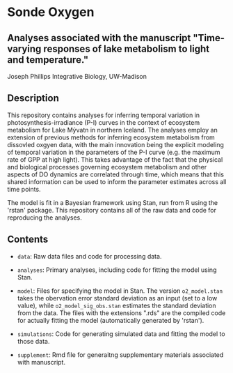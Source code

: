 Sonde Oxygen
========

Analyses associated with the manuscript "Time-varying responses of lake metabolism to light and temperature."
-------

Joseph Phillips
Integrative Biology, UW-Madison


## Description

This repository contains analyses for inferring temporal variation in photosynthesis-irradiance (P-I) curves in the context of ecosystem metabolism for Lake Mývatn in northern Iceland. The analyses employ an extension of previous methods for inferring ecosystem metabolism from dissovled oxgyen data, with the main innovation being the explicit modeling of temporal variation in the parameters of the P-I curve (e.g. the maximum rate of GPP at high light). This takes advantage of the fact that the physical and biological processes governing ecosystem metabolism and other aspects of DO dynamics are correlated through time, which means that this shared information can be used to inform the parameter estimates across all time points. 

The model is fit in a Bayesian framework using Stan, run from R using the 'rstan' package. This repository contains all of the raw data and code for reproducing the analyses. 

## Contents

* `data`: Raw data files and code for processing data.

* `analyses`: Primary analyses, including code for fitting the model using Stan.

* `model`: Files for specifying the model in Stan. The version `o2_model.stan` takes the obervation error standard deviation as an input (set to a low value), while `o2_model_sig_obs.stan` estimates the standard deviation from the data. The files with the extensions ".rds" are the compiled code for actually fitting the model (automatically generated by 'rstan').

* `simulations`: Code for generating simulated data and fitting the model to those data.

* `supplement`: Rmd file for generaitng supplementary materials associated with manuscript.   